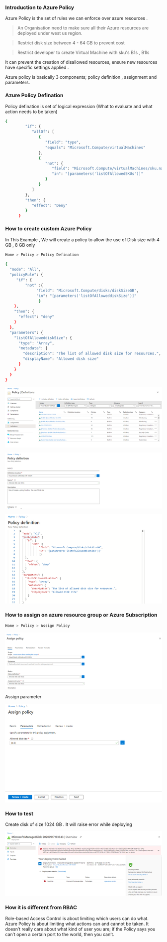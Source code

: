 ### Introduction to Azure Policy

Azure Policy is the set of rules we can enforce over azure resources .

> An Organisation need to make sure all their Azure resources are deployed under west us region.

> Restrict disk size between 4 - 64 GB to prevent cost 

> Restrict developer to create Virtual Machine with sku's B1s , B1ls

It can prevent the creation of disallowed resources, ensure new resources have specific settings applied .

Azure policy is basically 3 components; policy definition , assignment and parameters.

### Azure Policy Defination 

Policy defination is set of logical expression (What to evaluate and what action needs to be taken)

```sh
{
         "if": {
            "allOf": [
               {
                  "field": "type",
                  "equals": "Microsoft.Compute/virtualMachines"
               },
               {
                  "not": {
                     "field": "Microsoft.Compute/virtualMachines/sku.name",
                     "in": "[parameters('listOfAllowedSKUs')]"
                  }
               }
            ]
         },
         "then": {
            "effect": "Deny"
         }
      }
```

### How to create custom Azure Policy

In This Example , We will create a policy to allow  the use of Disk size with 4 GB , 8 GB only

```sh
Home > Policy > Policy Defination
```

```sh
{
  "mode": "All",
  "policyRule": {
     "if": {
         "not" :{
              "field": "Microsoft.Compute/disks/diskSizeGB",
              "in": "[parameters('listOfAlloweddiskSize')]"
               }
    },
    "then": {
      "effect": "deny"
    } 
  },
  "parameters": {
    "listOfAlloweddiskSize": {
      "type": "Array",
      "metadata": {
        "description": "The list of allowed disk size for resources.",
        "displayName": "Allowed disk size"
      }
    }
  }
}
```

![](Images/Policy-Step1.png)

![](Images/Policy-Step2.png)

![](Images/Policy-Step3.png)

### How to assign on azure resource group or Azure Subscription

```sh
Home > Policy > Assign Policy
```

![](Images/Policy-Step4.png)

Assign parameter 

![](Images/Policy-Step5.png)


### How to test 

Create disk of size 1024 GB . It will raise error while deploying 

![](Images/Policy-Step6.png)

### How it is different from RBAC 

Role-based Access Control is about limiting which users can do what. 
Azure Policy is about limiting what actions can and cannot be taken.
It doesn’t really care about what kind of user you are; if the Policy says you can’t open a certain port to the world, then you can’t. 
